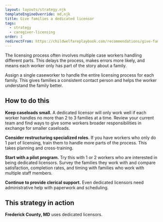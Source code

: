 ```yaml
---
layout: layouts/strategy.njk
templateEngineOverride: md,njk
title: Give families a dedicated licensor
tags:
  - strategy
  - caregiver-licensing
order: 1
redirectFrom: https://childwelfareplaybook.com/recommendations/give-families-a-dedicated-licensor/
---
```

The licensing process often involves multiple case workers handling different parts. This delays the process, makes errors more likely, and means each worker only has part of the story about a family.

Assign a single caseworker to handle the entire licensing process for each family. This gives families a consistent contact person and helps the worker understand the family better.

## How to do this

**Keep caseloads small.** A dedicated licensor will only work well if each worker handles no more than 2 to 3 families at a time. Review your current team and find ways to give some workers broader responsibilities in exchange for smaller caseloads.

**Consider restructuring specialized roles.** If you have workers who only do 1 part of licensing, train them to handle more parts of the process. This takes planning and cross-training.

**Start with a pilot program.** Try this with 1 or 2 workers who are interested in being dedicated licensors. Survey the families they work with and compare satisfaction, completion rates, and timing with families who work with multiple staff members.

**Continue to provide clerical support.** Even dedicated licensors need administrative help with paperwork and scheduling.

## This strategy in action

**Frederick County, MD** uses dedicated licensors.
